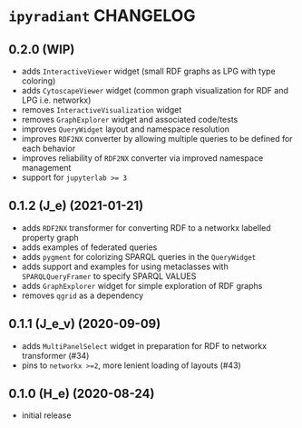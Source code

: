 # `ipyradiant` CHANGELOG

## 0.2.0 (WIP)

- adds `InteractiveViewer` widget (small RDF graphs as LPG with type coloring)
- adds `CytoscapeViewer` widget (common graph visualization for RDF and LPG i.e.
  networkx)
- removes `InteractiveVisualization` widget
- removes `GraphExplorer` widget and associated code/tests
- improves `QueryWidget` layout and namespace resolution
- improves `RDF2NX` converter by allowing multiple queries to be defined for each
  behavior
- improves reliability of `RDF2NX` converter via improved namespace management
- support for `jupyterlab >= 3`

## 0.1.2 (J_e) (2021-01-21)

- adds `RDF2NX` transformer for converting RDF to a networkx labelled property graph
- adds examples of federated queries
- adds `pygment` for colorizing SPARQL queries in the `QueryWidget`
- adds support and examples for using metaclasses with `SPARQLQueryFramer` to specify
  SPARQL VALUES
- adds `GraphExplorer` widget for simple exploration of RDF graphs
- removes `qgrid` as a dependency

## 0.1.1 (J_e_v) (2020-09-09)

- adds `MultiPanelSelect` widget in preparation for RDF to networkx transformer (#34)
- pins to `networkx >=2`, more lenient loading of layouts (#43)

## 0.1.0 (H_e) (2020-08-24)

- initial release
